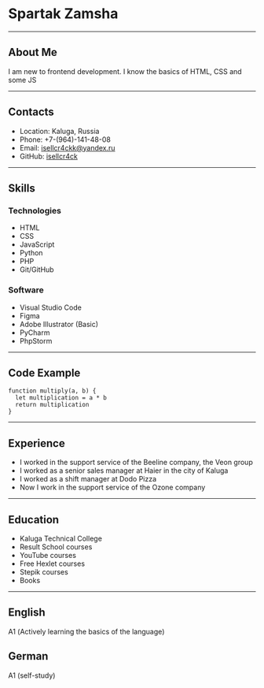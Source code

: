 # Spartak Zamsha

********* 

## About Me

I am new to frontend development. I know the basics of HTML, CSS and some JS

********* 

## Contacts

* Location: Kaluga, Russia
* Phone: +7-(964)-141-48-08
* Email: isellcr4ckk@yandex.ru
* GitHub: [isellcr4ck](https://github.com/isellcr4ck)

********* 

## Skills

### Technologies
* HTML
* CSS
* JavaScript
* Python
* PHP
* Git/GitHub

### Software
* Visual Studio Code
* Figma
* Adobe Illustrator (Basic)
* PyCharm
* PhpStorm

*********

## Code Example

```
function multiply(a, b) {
  let multiplication = a * b
  return multiplication
}
``` 

*********

## Experience

* I worked in the support service of the Beeline company, the Veon group
* I worked as a senior sales manager at Haier in the city of Kaluga
* I worked as a shift manager at Dodo Pizza
* Now I work in the support service of the Ozone company

*********

## Education
* Kaluga Technical College
* Result School courses
* YouTube courses
* Free Hexlet courses
* Stepik courses
* Books

********

## English

А1 (Actively learning the basics of the language)

## German

A1 (self-study)
